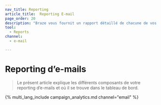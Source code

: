 ```yaml
---
nav_title: Reporting
article_title:  Reporting E-mail
page_order: 20
description: "Braze vous fournit un rapport détaillé de chacune de vos campagnes par e-mail. Le présent article explique les différents composants de votre rapport et où il se trouve dans le tableau de bord."
tool:
  - Reports
channel:
  - e-mail

---
```


# Reporting d’e-mails

> Le présent article explique les différents composants de votre reporting d’e-mails et où il se trouve dans le tableau de bord.

{% multi_lang_include campaign_analytics.md channel="email" %}


